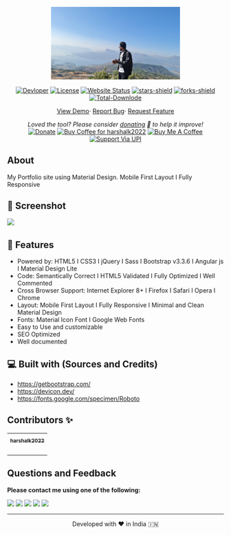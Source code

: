 <p align="center"><a href="https://harshalk2022.github.io"><img alt="linkpe app" src="assets/img/hero-bg.jpg" width="300vw"/></a></p>
<p align="center">
	<a href="https://github.com/harshalk2022"><img alt="Devloper" src="https://img.shields.io/badge/Devloper-Harshal%20Khandalkar-Success.svg?style=flat-square"/></a>
	<a href="https://github.com/harshalk2022/harshalk2022.github.io/LICENSE"><img alt="License" src="https://img.shields.io/github/license/harshalk2022/harshalk2022.github.io.svg?style=flat-square"/></a>
	<a href="https://harshalk2022.github.io"><img alt="Website Status" src="https://img.shields.io/website/http/harshalk2022.github.io.svg?down_message=Down&up_message=Online&style=flat-square"/></a>
	<a href="https://github.com/harshalk2022/harshalk2022.github.io/stargazers"><img alt="stars-shield" src="https://img.shields.io/github/stars/harshalk2022/linkpe.svg?style=flat-square"/></a>
	<a href="https://github.com/harshalk2022/harshalk2022.github.io/network/members"><img alt="forks-shield" src="https://img.shields.io/github/forks/harshalk2022/linkpe.svg?style=flat-square"/></a>
	<a href="https://github.com/harshalk2022/harshalk2022.github.io/graphs/traffic"><img alt="Total-Downlode" src="https://img.shields.io/github/downloads/harshalk2022/harshalk2022.github.io/total.svg?style=flat-square"/></a>
</p>
<p align="center">
	<a href="https://harshalk2022.github.io">View Demo</a>·
	<a href="https://github.com/harshalk2022/harshalk2022.github.io/issues/new/choose">Report Bug</a>·
	<a href="https://github.com/harshalk2022/harshalk2022.github.io/issues/new/choose">Request Feature</a>
</p>
<p align="center">
	<i>Loved the tool? Please consider <a href="https://paypal.me/harshalk2022/100">donating</a> 💸 to help it improve!</i><br>
	<a href="https://paypal.me/harshalk2022"><img height='23' src="https://img.shields.io/badge/support-PayPal-blue?logo=PayPal&style=flat-square&label=Donate" alt="Donate"/></a>
	<a href='https://ko-fi.com/harshalk2022' target='_blank'><img height='23' width="100" src='https://cdn.ko-fi.com/cdn/kofi3.png?v=2' alt='Buy Coffee for harshalk2022' /></a>
	<a href="https://www.buymeacoffee.com/ptharshal09" target="_blank"><img src="https://cdn.buymeacoffee.com/buttons/default-orange.png" alt="Buy Me A Coffee" height="23" width="100" style="border-radius:1px" /></a>
	<a href="upi://pay?pa=pt1997@ybl&pn=Harshal+Khandalkar" target="_blank"><img src="https://raw.githubusercontent.com/harshalk2022/harshalk2022.github.io/main/img/phonepe-logo-big.png" alt="Support Via UPI" height="23" style="border-radius:1px" /></a>
</p>

## About

My Portfolio site using Material Design. Mobile First Layout I Fully Responsive

## 🚀 Screenshot

![](https://repository-images.githubusercontent.com/281363612/695e6280-1c65-11eb-9dea-911725639157)

## 🧐 Features

- Powered by: HTML5 I CSS3 I jQuery I Sass I Bootstrap v3.3.6 I Angular js I Material Design Lite
- Code: Semantically Correct I HTML5 Validated I Fully Optimized I Well Commented
- Cross Browser Support: Internet Explorer 8+ I Firefox I Safari I Opera I Chrome
- Layout: Mobile First Layout I Fully Responsive I Minimal and Clean Material Design
- Fonts: Material Icon Font I Google Web Fonts
- Easy to Use and customizable
- SEO Optimized
- Well documented

## 💻 Built with (Sources and Credits)

- https://getbootstrap.com/
- https://devicon.dev/
- https://fonts.google.com/specimen/Roboto

## Contributors ✨

<table>
	<tr>
		<th align="center">
				<a href="https://github.com/harshalk2022">
					<sub><b>harshalk2022</b></sub>
				</a>
		</th>
  	</tr>
 	<tr>
		<td align="center">
			<a href="https://github.com/harshalk2022">
				<img src="https://avatars.githubusercontent.com/u/110604461?s=200&v=4" width="100px;" alt=""/>
			</a>
		</td>
	</tr>
</table>

## Questions and Feedback

**Please contact me using one of the following:**

[![](https://img.shields.io/badge/twitter-%231DA1F2.svg?&style=for-the-badge&logo=twitter&logoColor=white)](https://twitter.com/Harshal55570425)
[![](https://img.shields.io/badge/linkedin-%230077B5.svg?&style=for-the-badge&logo=linkedin&logoColor=white)](https://www.linkedin.com/in/harshal-khandalkar)
[![](https://img.shields.io/badge/instagram-%23E4405F.svg?&style=for-the-badge&logo=instagram&logoColor=white)](https://www.instagram.com/harshal_khandalkar_28/)
[![](https://img.shields.io/badge/telegram-%233498DB.svg?&style=for-the-badge&logo=telegram&logoColor=white)](https://t.me/harshalk2022/)
[![](https://img.shields.io/badge/facebook-%231877F2.svg?&style=for-the-badge&logo=facebook&logoColor=white)](https://www.facebook.com/harshal.khandalkar.1)

<hr>
<p align="center">  
Developed with ❤️ in India 🇮🇳 
</p>
